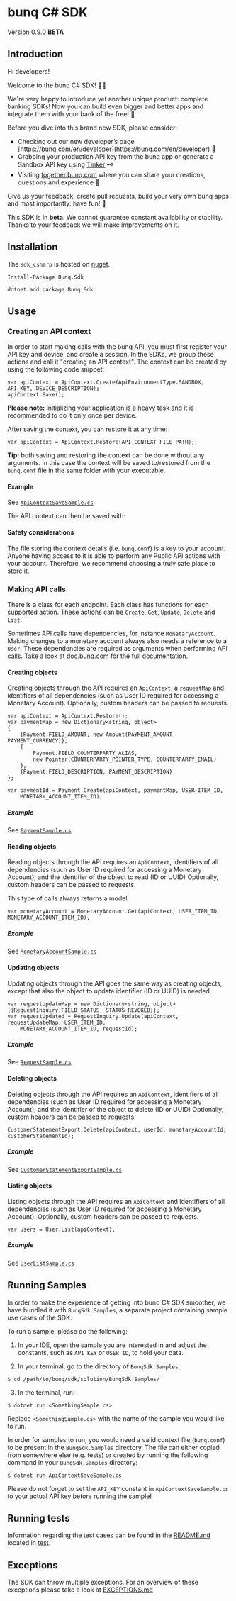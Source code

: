 # bunq C# SDK
Version 0.9.0 **BETA**

## Introduction
Hi developers!

Welcome to the bunq C# SDK! 👨‍💻

We're very happy to introduce yet another unique product: complete banking SDKs!
Now you can build even bigger and better apps and integrate them with your bank of the free! 🌈

Before you dive into this brand new SDK, please consider:
- Checking out our new developer’s page [https://bunq.com/en/developer](https://bunq.com/en/developer) 🙌  
- Grabbing your production API key from the bunq app or generate a Sandbox API key using [Tinker](https://www.bunq.com/developer) 🗝
- Visiting [together.bunq.com](https://together.bunq.com) where you can share your creations,
questions and experience 🎤

Give us your feedback, create pull requests, build your very own bunq apps and most importantly:
have fun! 💪

This SDK is in **beta**. We cannot guarantee constant availability or stability.
Thanks to your feedback we will make improvements on it.

## Installation
 The `sdk_csharp` is hosted on [nuget](https://www.nuget.org/packages/Bunq.Sdk).
 
```Install-Package Bunq.Sdk```

```dotnet add package Bunq.Sdk```

## Usage

### Creating an API context
In order to start making calls with the bunq API, you must first register your API key and device,
and create a session. In the SDKs, we group these actions and call it "creating an API context". The
context can be created by using the following code snippet:

```
var apiContext = ApiContext.Create(ApiEnvironmentType.SANDBOX, API_KEY, DEVICE_DESCRIPTION);
apiContext.Save();
```

**Please note:** initializing your application is a heavy task and it is recommended to do it only once per device.  

After saving the context, you can restore it at any time:

```
var apiContext = ApiContext.Restore(API_CONTEXT_FILE_PATH);
```

**Tip:** both saving and restoring the context can be done without any arguments. In this case the context will be saved
to/restored from the `bunq.conf` file in the same folder with your executable.

#### Example
See [`ApiContextSaveSample.cs`](./BunqSdk.Samples/ApiContextSaveSample.cs)

The API context can then be saved with:

#### Safety considerations
The file storing the context details (i.e. `bunq.conf`) is a key to your account. Anyone having
access to it is able to perform any Public API actions with your account. Therefore, we recommend
choosing a truly safe place to store it.

### Making API calls
There is a class for each endpoint. Each class has functions for each supported action. These
actions can be `Create`, `Get`, `Update`, `Delete` and `List`.

Sometimes API calls have dependencies, for instance `MonetaryAccount`. Making changes to a monetary
account always also needs a reference to a `User`. These dependencies are required as arguments when
performing API calls. Take a look at [doc.bunq.com](https://doc.bunq.com) for the full
documentation.

#### Creating objects
Creating objects through the API requires an `ApiContext`, a `requestMap` and identifiers of all
dependencies (such as User ID required for accessing a Monetary Account). Optionally, custom headers
can be passed to requests.


```
var apiContext = ApiContext.Restore();
var paymentMap = new Dictionary<string, object>
{
    {Payment.FIELD_AMOUNT, new Amount(PAYMENT_AMOUNT, PAYMENT_CURRENCY)},
    {
        Payment.FIELD_COUNTERPARTY_ALIAS,
        new Pointer(COUNTERPARTY_POINTER_TYPE, COUNTERPARTY_EMAIL)
    },
    {Payment.FIELD_DESCRIPTION, PAYMENT_DESCRIPTION}
};

var paymentId = Payment.Create(apiContext, paymentMap, USER_ITEM_ID,
    MONETARY_ACCOUNT_ITEM_ID);
```

##### Example
See [`PaymentSample.cs`](./BunqSdk.Samples/PaymentSample.cs)

#### Reading objects
Reading objects through the API requires an `ApiContext`, identifiers of all dependencies (such as
User ID required for accessing a Monetary Account), and the identifier of the object to read (ID or
UUID) Optionally, custom headers can be passed to requests.

This type of calls always returns a model.

```
var monetaryAccount = MonetaryAccount.Get(apiContext, USER_ITEM_ID, MONETARY_ACCOUNT_ITEM_ID);
```

##### Example
See [`MonetaryAccountSample.cs`](./BunqSdk.Samples/MonetaryAccountSample.cs)

#### Updating objects
Updating objects through the API goes the same way as creating objects, except that also the object to update identifier
(ID or UUID) is needed.

```
var requestUpdateMap = new Dictionary<string, object> {{RequestInquiry.FIELD_STATUS, STATUS_REVOKED}};
var requestUpdated = RequestInquiry.Update(apiContext, requestUpdateMap, USER_ITEM_ID,
    MONETARY_ACCOUNT_ITEM_ID, requestId);
```

##### Example
See [`RequestSample.cs`](./BunqSdk.Samples/RequestSample.cs)

#### Deleting objects
Deleting objects through the API requires an `ApiContext`, identifiers of all dependencies (such as User ID required for
accessing a Monetary Account), and the identifier of the object to delete (ID or UUID) Optionally, custom headers can be
passed to requests.

```
CustomerStatementExport.Delete(apiContext, userId, monetaryAccountId, customerStatementId);
```

##### Example
See [`CustomerStatementExportSample.cs`](./BunqSdk.Samples/CustomerStatementExportSample.cs)

#### Listing objects
Listing objects through the API requires an `ApiContext` and identifiers of all dependencies (such as User ID required
for accessing a Monetary Account). Optionally, custom headers can be passed to requests.

```
var users = User.List(apiContext);
```

##### Example
See [`UserListSample.cs`](./BunqSdk.Samples/UserListSample.cs)

## Running Samples
In order to make the experience of getting into bunq C# SDK smoother, we have bundled it with `BunqSdk.Samples`, a
separate project containing sample use cases of the SDK.

To run a sample, please do the following:
1. In your IDE, open the sample you are interested in and adjust the constants, such as `API_KEY` or `USER_ID`, to
hold your data.

2. In your terminal, go to the directory of `BunqSdk.Samples`:

```shell
$ cd /path/to/bunq/sdk/solution/BunqSdk.Samples/
```

3. In the terminal, run:

```shell
$ dotnet run <SomethingSample.cs>
```
   Replace `<SomethingSample.cs>` with the name of the sample you would like to run.

In order for samples to run, you would need a valid context file (`bunq.conf`) to be present in the `BunqSdk.Samples`
directory. The file can either copied from somewhere else (e.g. tests) or created by running the following command
in your `BunqSdk.Samples` directory:

```shell
$ dotnet run ApiContextSaveSample.cs
```

Please do not forget to set the `API_KEY` constant in `ApiContextSaveSample.cs` to your actual API key before running the
sample!

## Running tests
Information regarding the test cases can be found in the [README.md](./BunqSdk.Tests/README.md)
located in [test](./BunqSdk.Tests).

## Exceptions
The SDK can throw multiple exceptions. For an overview of these exceptions please
take a look at [EXCEPTIONS.md](./BunqSdk/Exception/EXCEPTIONS.md)
 
